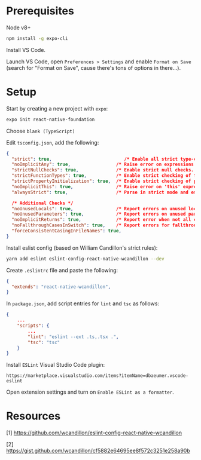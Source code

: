 # Prerequisites

Node v8+

```bash
npm install -g expo-cli
```

Install VS Code.

Launch VS Code, open `Preferences > Settings` and enable `Format on Save` (search for "Format on Save", cause there's tons of options in there...).


# Setup

Start by creating a new project with `expo`:

```bash
expo init react-native-foundation
```

Choose `blank (TypeScript)`

Edit `tsconfig.json`, add the following:

```json
{
  "strict": true,                           /* Enable all strict type-checking options. */
  "noImplicitAny": true,                 /* Raise error on expressions and declarations with an implied 'any' type. */
  "strictNullChecks": true,              /* Enable strict null checks. */
  "strictFunctionTypes": true,           /* Enable strict checking of function types. */
  "strictPropertyInitialization": true,  /* Enable strict checking of property initialization in classes. */
  "noImplicitThis": true,                /* Raise error on 'this' expressions with an implied 'any' type. */
  "alwaysStrict": true,                  /* Parse in strict mode and emit "use strict" for each source file. */

  /* Additional Checks */
  "noUnusedLocals": true,                /* Report errors on unused locals. */
  "noUnusedParameters": true,            /* Report errors on unused parameters. */
  "noImplicitReturns": true,             /* Report error when not all code paths in function return a value. */
  "noFallthroughCasesInSwitch": true,    /* Report errors for fallthrough cases in switch statement. */
  "forceConsistentCasingInFileNames": true,
}
```

Install eslist config (based on William Candillon's strict rules):

```bash
yarn add eslint eslint-config-react-native-wcandillon --dev
```

Create `.eslintrc` file and paste the following:

```json
{ 
  "extends": "react-native-wcandillon", 
} 
```

In `package.json`, add script entries for `lint` and `tsc` as follows:

```json
{
    ...
    "scripts": {
        ...
        "lint": "eslint --ext .ts,.tsx .",
        "tsc": "tsc"
    }
}
```

Install `ESLint` Visual Studio Code plugin:

    https://marketplace.visualstudio.com/items?itemName=dbaeumer.vscode-eslint

Open extension settings and turn on `Enable ESLint as a formatter`.


# Resources


[1] https://github.com/wcandillon/eslint-config-react-native-wcandillon

[2] https://gist.github.com/wcandillon/cf5882e64695ee8f572c3251e258a90b
